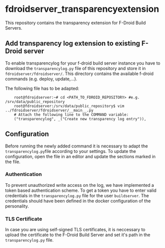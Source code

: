 # fdroidserver_transparencyextension

This repository contains the transparency extension for F-Droid Build Servers. 

## Add transparency log extension to existing F-Droid server

To enable transparencylog for your f-droid build server instance you have to download the `transparencylog.py` file of this repository and store it in `fdroidserver/fdroidserver/`. This directory contains the available f-droid commands (e.g. deploy, update,...).

The following file has to be adapted:

```shell
    root@fdroidserver:~# cd <PATH_TO_FDROID_REPOSITORY> #e.g. /srv/data/public_repository
    root@fdroidserver:/srv/data/public_repository$ vim ../fdroidserver/fdroidserver/__main__.py
    # Attach the following line to the COMMAND variable:
    ("transparencylog", _("Create new transparency log entry")),
```

## Configuration

Before running the newly added command it is necessary to adapt the `transparencylog.py`file according to your settings.
To update the configuration, open the file in an editor and update the sections marked in the file.

### Authentication

To prevent unauthorized write access on the log, we have implemented a token based authentication scheme. 
To get a token you have to enter valid credentials in the `transparencylog.py` file for the user `buildserver`. 
The credentials should have been defined in the docker configuration of the personality.

### TLS Certificate

In case you are using self-signed TLS certificates, it is neccessary to upload the certificate to the F-Droid Build Server and set it's path in the `transparencylog.py` file. 
